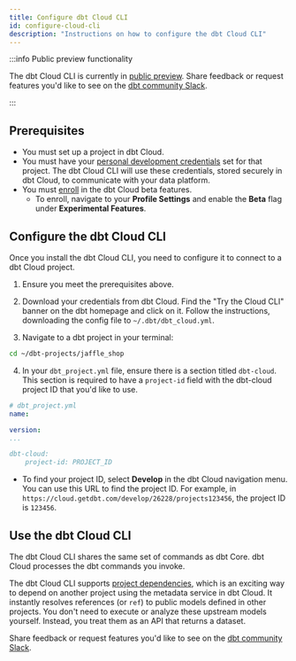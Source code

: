 ```yaml
---
title: Configure dbt Cloud CLI
id: configure-cloud-cli
description: "Instructions on how to configure the dbt Cloud CLI"
---
```


:::info Public preview functionality

The dbt Cloud CLI is currently in [public preview](/docs/dbt-versions/product-lifecycles#dbt-cloud). Share feedback or request features you'd like to see on the [dbt community Slack](https://getdbt.slack.com/archives/C05M77P54FL).

::: 


## Prerequisites

- You must set up a project in dbt Cloud.
- You must have your [personal development credentials](/docs/dbt-cloud-environments#set-developer-credentials) set for that project. The dbt Cloud CLI will use these credentials, stored securely in dbt Cloud, to communicate with your data platform.
- You must [enroll](/docs/dbt-versions/experimental-features) in the dbt Cloud beta features. 
	- To enroll, navigate to your **Profile Settings** and enable the **Beta** flag under **Experimental Features**.


## Configure the dbt Cloud CLI

Once you install the dbt Cloud CLI, you need to configure it to connect to a dbt Cloud project.

1. Ensure you meet the prerequisites above.

2. Download your credentials from dbt Cloud. Find the "Try the Cloud CLI" banner on the dbt homepage and click on it. Follow the instructions, downloading the config file to `~/.dbt/dbt_cloud.yml`.

3. Navigate to a dbt project in your terminal:

```bash
cd ~/dbt-projects/jaffle_shop
```

4. In your `dbt_project.yml` file, ensure there is a section titled `dbt-cloud`. This section is required to have a `project-id` field with the dbt-cloud project ID that you'd like to use. 

```yaml
# dbt_project.yml
name:

version:
...

dbt-cloud: 
    project-id: PROJECT_ID
```

- To find your project ID, select **Develop** in the dbt Cloud navigation menu. You can use this URL to find the project ID. For example, in `https://cloud.getdbt.com/develop/26228/projects123456`, the project ID is `123456`.


## Use the dbt Cloud CLI

The dbt Cloud CLI shares the same set of commands as dbt Core. dbt Cloud processes the dbt commands you invoke. 

The dbt Cloud CLI supports [project dependencies](/docs/collaborate/govern/project-dependencies), which is an exciting way to depend on another project using the metadata service in dbt Cloud. It instantly resolves references (or  `ref`) to public models defined in other projects. You don't need to execute or analyze these upstream models yourself. Instead, you treat them as an API that returns a dataset.

Share feedback or request features you'd like to see on the [dbt community Slack](https://getdbt.slack.com/archives/C05M77P54FL).
